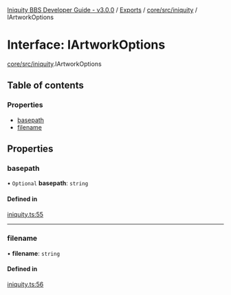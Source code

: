 [Iniquity BBS Developer Guide - v3.0.0](../README.md) / [Exports](../modules.md) / [core/src/iniquity](../modules/core_src_iniquity.md) / IArtworkOptions

# Interface: IArtworkOptions

[core/src/iniquity](../modules/core_src_iniquity.md).IArtworkOptions

## Table of contents

### Properties

- [basepath](core_src_iniquity.IArtworkOptions.md#basepath)
- [filename](core_src_iniquity.IArtworkOptions.md#filename)

## Properties

### basepath

• `Optional` **basepath**: `string`

#### Defined in

[iniquity.ts:55](https://github.com/iniquitybbs/iniquity/blob/4b29673/packages/core/src/iniquity.ts#L55)

___

### filename

• **filename**: `string`

#### Defined in

[iniquity.ts:56](https://github.com/iniquitybbs/iniquity/blob/4b29673/packages/core/src/iniquity.ts#L56)
